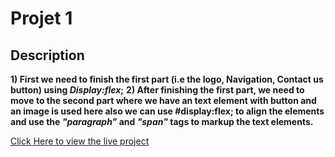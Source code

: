 # Projet 1

## Description

**1) First we need to finish the first part (i.e the logo, Navigation, Contact us button) using  _Display:flex_;**
**2) After finishing the first part, we need to move to the second part where we have an text element with button and an image is used here also we can use #display:flex; to align the elements and use the _"paragraph"_ and _"span"_ tags to markup the text elements.**

[Click Here to view the live project](https://spontaneous-mohan-project1.netlify.app/ "FSJS2 Mohan Project-1")